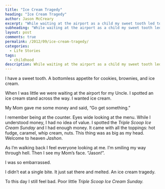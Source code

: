 ```yaml
---
title: "Ice Cream Tragedy"
heading: "Ice Cream Tragedy"
author: Jason McCreary
excerpt: "While waiting at the airport as a child my sweet tooth led to an ice cream tragedy."
subheading: "While waiting at the airport as a child my sweet tooth led to an ice cream tragedy."
layout: post
comments: true
permalink: /2012/09/ice-cream-tragedy/
categories:
  - Life Stories
tags:
  - childhood
description: While waiting at the airport as a child my sweet tooth led to an ice cream tragedy.
---
```

I have a sweet tooth. A bottomless appetite for cookies, brownies, and ice cream.

When I was little we were waiting at the airport for my Uncle. I spotted an ice cream stand across the way. I wanted ice cream.

My Mom gave me some money and said, &ldquo;Go get something.&rdquo;

I remember being at the counter. Eyes wide looking at the menu. While I understood money, I had no idea of value. I spotted the *Triple Scoop Ice Cream Sunday* and I had enough money. It came with all the toppings: hot fudge, caramel, whip cream, nuts. This thing was as big as my head. Welcome to heaven *Jashon*.

As I&rsquo;m walking back I feel everyone looking at me. I&rsquo;m smiling my way through hell. Then I see my Mom&rsquo;s face. &ldquo;Jason!&rdquo;.

I was so embarrassed.

I didn&rsquo;t eat a single bite. It just sat there and melted. An ice cream tragedy.

To this day I still feel bad. Poor little *Triple Scoop Ice Cream Sunday.*
